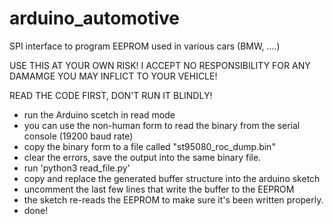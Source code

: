 # arduino_automotive
SPI interface to program EEPROM used in various cars (BMW, ....)

USE THIS AT YOUR OWN RISK! I ACCEPT NO RESPONSIBILITY FOR ANY DAMAMGE YOU MAY INFLICT TO YOUR VEHICLE!

READ THE CODE FIRST, DON'T RUN IT BLINDLY!

* run the Arduino scetch in read mode
* you can use the non-human form to read the binary from the serial console (19200 baud rate)
* copy the binary form to a file called "st95080_roc_dump.bin"
* clear the errors, save the output into the same binary file.
* run 'python3 read_file.py'
* copy and replace the generated buffer structure into the arduino sketch
* uncomment the last few lines that write the buffer to the EEPROM
* the sketch re-reads the EEPROM to make sure it's been written properly. 
* done!
